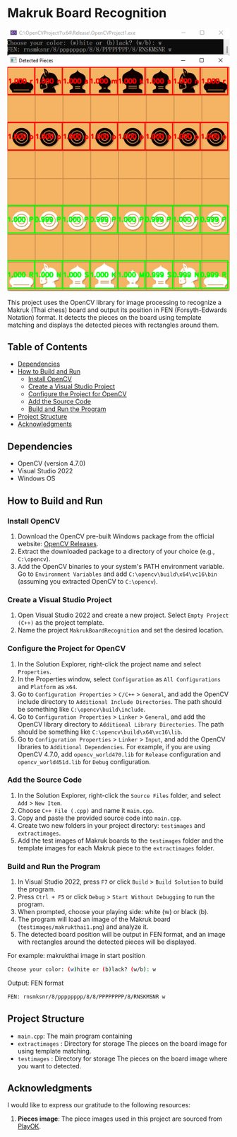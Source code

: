 # Makruk Board Recognition

![Makruk Board Recognition Screenshot](https://raw.githubusercontent.com/natstpt/Makrukthai-Board-Recognition/main/screencapture1.png)

This project uses the OpenCV library for image processing to recognize a Makruk (Thai chess) board and output its position in FEN (Forsyth-Edwards Notation) format. It detects the pieces on the board using template matching and displays the detected pieces with rectangles around them.

## Table of Contents

- [Dependencies](#dependencies)
- [How to Build and Run](#how-to-build-and-run)
  - [Install OpenCV](#install-openCV)
  - [Create a Visual Studio Project](#create-a-visual-studio-project)
  - [Configure the Project for OpenCV](#configure-the-project-for-opencv)
  - [Add the Source Code](#add-the-source-code)
  - [Build and Run the Program](#build-and-run-the-program)
- [Project Structure](#project-structure)
- [Acknowledgments](#acknowledgments)

## Dependencies

- OpenCV (version 4.7.0)
- Visual Studio 2022
- Windows OS

## How to Build and Run

### Install OpenCV

1. Download the OpenCV pre-built Windows package from the official website: [OpenCV Releases](https://opencv.org/releases/).
2. Extract the downloaded package to a directory of your choice (e.g., `C:\opencv`).
3. Add the OpenCV binaries to your system's PATH environment variable. Go to `Environment Variables` and add `C:\opencv\build\x64\vc16\bin` (assuming you extracted OpenCV to `C:\opencv`).

### Create a Visual Studio Project

1. Open Visual Studio 2022 and create a new project. Select `Empty Project (C++)` as the project template.
2. Name the project `MakrukBoardRecognition` and set the desired location.

### Configure the Project for OpenCV

1. In the Solution Explorer, right-click the project name and select `Properties`.
2. In the Properties window, select `Configuration` as `All Configurations` and `Platform` as `x64`.
3. Go to `Configuration Properties` > `C/C++` > `General`, and add the OpenCV include directory to `Additional Include Directories`. The path should be something like `C:\opencv\build\include`.
4. Go to `Configuration Properties` > `Linker` > `General`, and add the OpenCV library directory to `Additional Library Directories`. The path should be something like `C:\opencv\build\x64\vc16\lib`.
5. Go to `Configuration Properties` > `Linker` > `Input`, and add the OpenCV libraries to `Additional Dependencies`. For example, if you are using OpenCV 4.7.0, add `opencv_world470.lib` for `Release` configuration and `opencv_world451d.lib` for `Debug` configuration.

### Add the Source Code

1. In the Solution Explorer, right-click the `Source Files` folder, and select `Add` > `New Item`.
2. Choose `C++ File (.cpp)` and name it `main.cpp`.
3. Copy and paste the provided source code into `main.cpp`.
4. Create two new folders in your project directory: `testimages` and `extractimages`.
5. Add the test images of Makruk boards to the `testimages` folder and the template images for each Makruk piece to the `extractimages` folder.

### Build and Run the Program

1. In Visual Studio 2022, press `F7` or click `Build` > `Build Solution` to build the program.
2. Press `Ctrl + F5` or click `Debug` > `Start Without Debugging` to run the program.
3. When prompted, choose your playing side: white (w) or black (b).
4. The program will load an image of the Makruk board (`testimages/makrukthai1.png`) and analyze it.
5. The detected board position will be output in FEN format, and an image with rectangles around the detected pieces will be displayed.

For example: makrukthai image in start position

```bash
Choose your color: (w)hite or (b)lack? (w/b): w
```

Output: FEN format

```bash
FEN: rnsmksnr/8/pppppppp/8/8/PPPPPPPP/8/RNSKMSNR w
```

## Project Structure

- `main.cpp`: The main program containing
- `extractimages` :  Directory for storage The pieces on the board image for using template matching.
- `testimages` : Directory for storage The pieces on the board image where you want to detected.

## Acknowledgments

I would like to express our gratitude to the following resources:

1. **Pieces image**: The piece images used in this project are sourced from [PlayOK](https://www.playok.com/th/makruk/).
